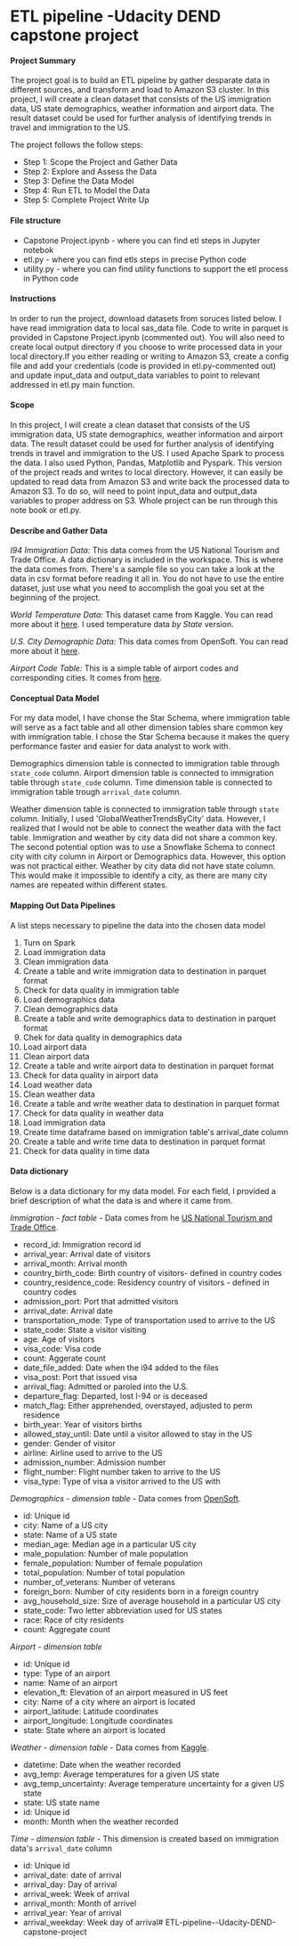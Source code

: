 # ETL pipeline -Udacity DEND capstone project

#### Project Summary
The project goal is to build an ETL pipeline by gather desparate data in different sources, and transform and load to Amazon S3 cluster. In this project, I will create a clean dataset that consists of the US immigration data, US state demographics, weather information and airport data. The result dataset could be used for further analysis of identifying trends in travel and immigration to the US. 

The project follows the follow steps:
* Step 1: Scope the Project and Gather Data
* Step 2: Explore and Assess the Data
* Step 3: Define the Data Model
* Step 4: Run ETL to Model the Data
* Step 5: Complete Project Write Up

#### File structure
- Capstone Project.ipynb - where you can find etl steps in Jupyter notebok
- etl.py - where you can find etls steps in precise Python code
- utility.py - where you can find utility functions to support the etl process in Python code

#### Instructions
In order to run the project, download datasets from soruces listed below. I have read immigration data to local sas_data file. Code to write in parquet is provided in Capstone Project.ipynb (commented out). You will also need to create local output directory if you choose to write processed data in your local directory.If you either reading or writing to Amazon S3, create a config file and add your credentials (code is provided in etl.py-commented out) and update input_data and output_data variables to point to relevant addressed in etl.py main function.

#### Scope 
In this project, I will create a clean dataset that consists of the US immigration data, US state demographics, weather information and airport data. The result dataset could be used for further analysis of identifying trends in travel and immigration to the US. I used Apache Spark to process the data. I also used Python, Pandas, Matplotlib and Pyspark. This version of the project reads and writes to local directory. However, it can easily be updated to read data from Amazon S3 and write back the processed data to Amazon S3. To do so, will need to point input_data and output_data variables to proper address on S3. Whole project can be run through this note book or etl.py.

#### Describe and Gather Data 
*I94 Immigration Data:* This data comes from the US National Tourism and Trade Office. A data dictionary is included in the workspace. This is where the data comes from. There's a sample file so you can take a look at the data in csv format before reading it all in. You do not have to use the entire dataset, just use what you need to accomplish the goal you set at the beginning of the project.

*World Temperature Data:* This dataset came from Kaggle. You can read more about it [here](https://www.kaggle.com/berkeleyearth/climate-change-earth-surface-temperature-data). I used temperature data *by State* version.

*U.S. City Demographic Data:* This data comes from OpenSoft. You can read more about it [here](https://public.opendatasoft.com/explore/dataset/us-cities-demographics/export/).

*Airport Code Table:* This is a simple table of airport codes and corresponding cities. It comes from [here](https://datahub.io/core/airport-codes#data).

#### Conceptual Data Model
For my data model, I have chonse the Star Schema, where immigration table will serve as a fact table and all other dimension tables share common key with immigration table. I chose the Star Schema because it makes the query performance faster and easier for data analyst to work with. 

Demographics dimension table is connected to immigration table through `state_code` column. Airport dimension table is connected to immigration table through `state_code` column. Time dimension table is connected to immigration table trough `arrival_date` column. 

Weather dimension table is connected to immigration table through `state` column. Initially, I used 'GlobalWeatherTrendsByCity' data. However, I realized that I would not be able to connect the weather data with the fact table. Immigration and weather by city data did not share a common key. The second potential option was to use a Snowflake Schema to connect city with city column in Airport or Demographics data. However, this option was not practical either. Weather by city data did not have state column. This would make it impossible to identify a city, as there are many city names are repeated within different states. 

#### Mapping Out Data Pipelines
A list steps necessary to pipeline the data into the chosen data model

1. Turn on Spark
2. Load immigration data
2. Clean immigration data
3. Create a table and write immigration data to destination in parquet format
4. Check for data quality in immigration table
5. Load demographics data
6. Clean demographics data
7. Create a table and write demographics data to destination in parquet format
8. Chek for data quality in demographics data
9. Load airport data
10. Clean airport data
11. Create a table and write airport data to destination in parquet format
12. Check for data quality in airport data
13. Load weather data
14. Clean weather data
15. Create a table and write weather data to destination in parquet format
16. Check for data quality in weather data
17. Load immigration data
18. Create time dataframe based on immigration table\'s arrival_date column
19. Create a table and write time data to destination in parquet format
20. Check for data quality in time data

#### Data dictionary 
Below is a data dictionary for my data model. For each field, I provided a brief description of what the data is and where it came from. 

*Immigration - fact table* - Data comes from he [US National Tourism and Trade Office](https://travel.trade.gov/research/reports/i94/historical/2016.html).
- record_id: Immigration record id
- arrival_year: Arrival date of visitors
- arrival_month: Arrival month
- country_birth_code: Birth country of visitors- defined in country codes
- country_residence_code: Residency country of visitors - defined in country codes
- admission_port: Port that admitted visitors
- arrival_date: Arrival date
- transportation_mode: Type of transportation used to arrive to the US
- state_code: State a visitor visiting
- age: Age of visitors
- visa_code: Visa code
- count: Aggerate count
- date_file_added: Date when the i94 added to the files
- visa_post: Port that issued visa 
- arrival_flag: Admitted or paroled into the U.S.
- departure_flag: Departed, lost I-94 or is deceased
- match_flag: Either apprehended, overstayed, adjusted to perm residence
- birth_year: Year of visitors births
- allowed_stay_until: Date until a visitor allowed to stay in the US
- gender: Gender of visitor
- airline: Airline used to arrive to the US
- admission_number: Admission number
- flight_number: Flight number taken to arrive to the US
- visa_type: Type of visa a visitor arrived to the US with

*Demographics - dimension table* - Data comes from [OpenSoft](https://public.opendatasoft.com/explore/dataset/us-cities-demographics/export/).
- id: Unique id
- city: Name of a US city
- state: Name of a US state
- median_age: Median age in a particular US city
- male_population: Number of male population
- female_population: Number of female population
- total_population: Number of total population
- number_of_veterans: Number of veterans
- foreign_born: Number of city residents born in a foreign country
- avg_household_size: Size of average household in a particular US city
- state_code: Two letter abbreviation used for US states
- race: Race of city residents
- count: Aggregate count

*Airport - dimension table*
- id: Unique id
- type: Type of an airport
- name: Name of an airport
- elevation_ft: Elevation of an airport measured in US feet
- city: Name of a city where an airport is located
- airport_latitude: Latitude coordinates
- airport_longitude: Longitude coordinates
- state: State where an airport is located

*Weather - dimension table* - Data comes from [Kaggle](https://www.kaggle.com/berkeleyearth/climate-change-earth-surface-temperature-data).
- datetime: Date when the weather recorded
- avg_temp: Average temperatures for a given US state
- avg_temp_uncertainty: Average temperature uncertainty for a given US state
- state: US state name
- id: Unique id
- month: Month when the weather recorded

*Time - dimension table* - This dimension is created based on immigration data\'s `arrival_date` column
- id: Unique id
- arrival_date: date of arrival
- arrival_day: Day of arrival 
- arrival_week: Week of arrival 
- arrival_month: Month of arrivel 
- arrival_year: Year of arrival
- arrival_weekday: Week day of arrival# ETL-pipeline--Udacity-DEND-capstone-project
